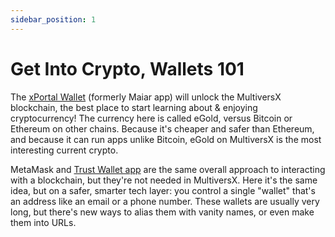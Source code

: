 ```yaml
---
sidebar_position: 1
---
```


# Get Into Crypto, Wallets 101

The [xPortal Wallet](https://xport.al/referral/o6q0in3yh6/) (formerly Maiar app) will unlock the MultiversX blockchain, the best place to start learning about & enjoying cryptocurrency! The currency here is called eGold, versus Bitcoin or Ethereum on other chains. Because it's cheaper and safer than Ethereum, and because it can run apps unlike Bitcoin, eGold on MultiversX is the most interesting current crypto.

MetaMask and [Trust Wallet app](https://trustwallet.com) are the same overall approach to interacting with a blockchain, but they're not needed in MultiversX. Here it's the same idea, but on a safer, smarter tech layer: you control a single "wallet" that's an address like an email or a phone number. These wallets are usually very long, but there's new ways to alias them with vanity names, or even make them into URLs.

